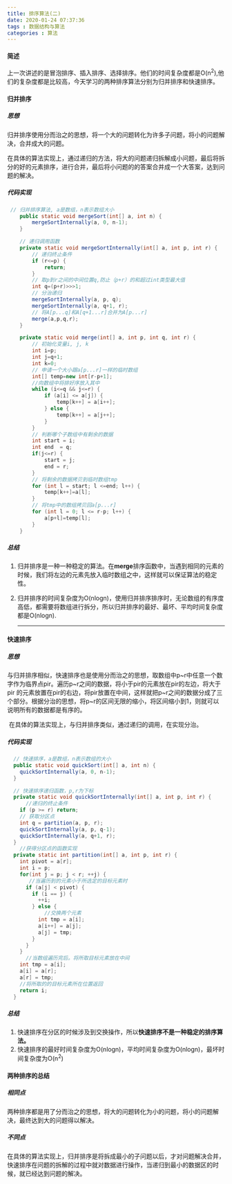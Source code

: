 ```yaml
---
title: 排序算法(二)
date: 2020-01-24 07:37:36
tags : 数据结构与算法
categories : 算法
---
```


#### 简述

上一次讲述的是冒泡排序、插入排序、选择排序。他们的时间复杂度都是O(n<sup>2</sup>),他们的复杂度都是比较高，今天学习的两种排序算法分别为归并排序和快速排序。

#### 归并排序

##### 思想

​	归并排序使用分而治之的思想，将一个大的问题转化为许多子问题，将小的问题解决，合并成大的问题。

在具体的算法实现上，通过递归的方法，将大的问题递归拆解成小问题，最后将拆分的好的元素排序，进行合并，最后将小问题的的答案合并成一个大答案，达到问题的解决。

##### 代码实现

```java
 // 归并排序算法, a是数组，n表示数组大小
    public static void mergeSort(int[] a, int n) {
        mergeSortInternally(a, 0, n-1);
    }

    // 递归调用函数
    private static void mergeSortInternally(int[] a, int p, int r) {
        // 递归终止条件
        if (r<=p) {
            return;
        }
        // 取p到r之间的中间位置q,防止（p+r）的和超过int类型最大值
        int q=(p+r)>>>1;
        // 分治递归
        mergeSortInternally(a, p, q);
        mergeSortInternally(a, q+1, r);
        // 将A[p...q]和A[q+1...r]合并为A[p...r]
        merge(a,p,q,r);
    }

    private static void merge(int[] a, int p, int q, int r) {
        // 初始化变量i, j, k
        int i=p;
        int j=q+1;
        int k=0;
        // 申请一个大小跟a[p...r]一样的临时数组
        int[] temp=new int[r-p+1];
        //向数组中将排好序放入其中
        while (i<=q && j<=r) {
            if (a[i] <= a[j]) {
                temp[k++] = a[i++];
            } else {
                temp[k++] = a[j++];
            }
        }
        // 判断哪个子数组中有剩余的数据
        int start = i;
        int end  = q;
        if(j<=r) {
            start = j;
            end = r;
        }
        // 将剩余的数据拷贝到临时数组tmp
        for (int l = start; l <=end; l++) {
            temp[k++]=a[l];
        }
        // 将tmp中的数组拷贝回a[p...r]
        for (int l = 0; l <= r-p; l++) {
            a[p+l]=temp[l];
        }
    }

```

##### 总结

1. 归并排序是一种一种稳定的算法。在**merge**排序函数中，当遇到相同的元素的时候，我们将左边的元素先放入临时数组之中，这样就可以保证算法的稳定性。

2. 归并排序的时间复杂度为O(nlogn)，使用归并排序排序时，无论数组的有序度高低，都需要将数组进行拆分，所以归并排序的最好、最坏、平均时间复杂度都是O(nlogn).

   ------

   

#### 快速排序

##### 思想

​		与归并排序相似，快速排序也是使用分而治之的思想，取数组中p~r中任意一个数字作为临界点pir。遍历p~r之间的数据，将小于pir的元素放在pir的左边，将大于pir 的元素放置在pir的右边，将pir放置在中间，这样就把p~r之间的数据分成了三个部分。根据分治的思想，将p~r的区间无限的缩小，将区间缩小到1，则就可以说明所有的数据都是有序的。

​		在具体的算法实现上，与归并排序类似，通过递归的调用，在实现分治。

##### 代码实现

```java
  // 快速排序，a是数组，n表示数组的大小
  public static void quickSort(int[] a, int n) {
    quickSortInternally(a, 0, n-1);
  }

  // 快速排序递归函数，p,r为下标
  private static void quickSortInternally(int[] a, int p, int r) {
      //递归的终止条件
    if (p >= r) return;
	// 获取分区点
    int q = partition(a, p, r); 
    quickSortInternally(a, p, q-1);
    quickSortInternally(a, q+1, r);
  }
	//获得分区点的函数实现
  private static int partition(int[] a, int p, int r) {
    int pivot = a[r];
    int i = p;
    for(int j = p; j < r; ++j) {
       //当遍历到的元素小于所选定的目标元素时
      if (a[j] < pivot) {
        if (i == j) {
          ++i;
        } else {
            //交换两个元素
          int tmp = a[i];
          a[i++] = a[j];
          a[j] = tmp;
        }
      }
    }
      //当数组遍历完后。将所取目标元素放在中间
    int tmp = a[i];
    a[i] = a[r];
    a[r] = tmp;
    //将所取的的目标元素所在位置返回
    return i;
  }
```

##### 总结

1. 快速排序在分区的时候涉及到交换操作，所以**快速排序不是一种稳定的排序算法。**
2. 快速排序的最好时间复杂度为O(nlogn)，平均时间复杂度为O(nlogn)，最坏时间复杂度为O(n<sup>2</sup>)

#### 两种排序的总结

##### 相同点

两种排序都是用了分而治之的思想，将大的问题转化为小的问题，将小的问题解决，最终达到大的问题得以解决。

##### 不同点

在具体的算法实现上，归并排序是将拆成最小的子问题以后，才对问题解决合并，快速排序在问题的拆解的过程中就对数据进行操作，当递归到最小的数据区的时候，就已经达到问题的解决。 